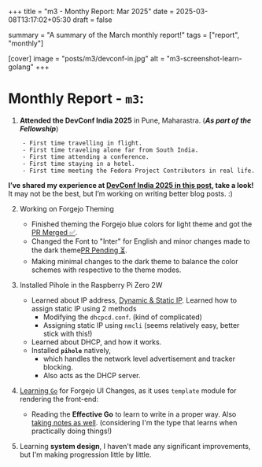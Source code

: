 +++
title = "m3 - Monthy Report: Mar 2025"
date = 2025-03-08T13:17:02+05:30
draft = false

summary = "A summary of the March monthly report!"
tags = ["report", "monthly"]

[cover]
image = "posts/m3/devconf-in.jpg"
alt = "m3-screenshot-learn-golang"
+++

# Monthly Report - `m3`:
1. **Attended the DevConf India 2025** in Pune, Maharastra. (**_As part of the Fellowship_**)

```
    - First time travelling in flight.
    - First time traveling alone far from South India.
    - First time attending a conference.
    - First time staying in a hotel.
    - First time meeting the Fedora Project Contributors in real life.
```

**I’ve shared my experience at [DevConf India 2025 in this post](../devconf-india-2025/devconf-india-2025.md), take a look!** It may not be the best, but I’m working on writing better blog posts. :)

2. Working on Forgejo Theming
    - Finished theming the Forgejo blue colors for light theme and got the [PR Merged ✅](https://codeberg.org/fedora/forgejo/pulls/12).
    - Changed the Font to "Inter" for English and minor changes made to the dark theme[PR Pending ⏳](https://codeberg.org/fedora/forgejo/pulls/13).
    - Making minimal changes to the dark theme to balance the color schemes with respective to the theme modes.

3. Installed Pihole in the Raspberry Pi Zero 2W
    - Learned about IP address, [Dynamic & Static IP](https://iamyaash.github.io/stashed/posts/static-dynamic-ip/). Learned how to assign static IP using 2 methods
      - Modifying the `dhcpcd.conf`. (kind of complicated)
      - Assigning static IP using `nmcli` (seems relatively easy, better stick with this!)
    - Learned about DHCP, and how it works.
    - Installed **`pihole`** natively, 
        - which handles the network level advertisement and tracker blocking.
        - Also acts as the DHCP server.

4. [Learning `Go`](https://github.com/iamyaash/learn-go) for Forgejo UI Changes, as it uses `template` module for rendering the front-end:
    - Reading the **Effective Go** to learn to write in a proper way. Also [taking notes as well](https://github.com/iamyaash/learn-go/tree/main/effective-go). (considering I'm the type that learns when practically doing things!)

5. Learning **system design**, I haven't made any significant improvements, but I'm making progression little by little.